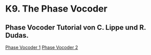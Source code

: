 # K9. The Phase Vocoder


## Phase Vocoder Tutorial von C. Lippe und R. Dudas.
[Phase Vocoder 1](https://cycling74.com/tutorials/the-phase-vocoder-%E2%80%93-part-i)
[Phase Vocoder 2](https://cycling74.com/tutorials/the-phase-vocoder-part-ii)

